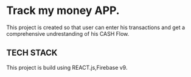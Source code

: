 # Track my money APP.

This project is created so that user can enter his transactions and get a comprehensive undrestanding of his CASH Flow.

## TECH STACK

This project is build using REACT.js,Firebase v9.
